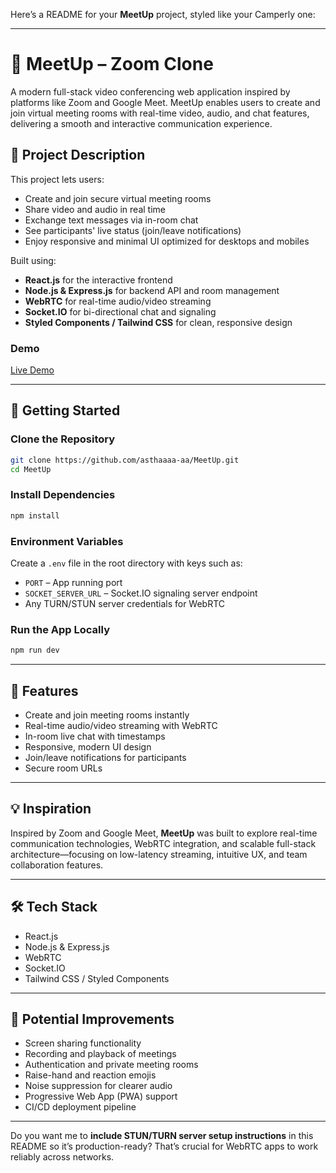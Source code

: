 Here’s a README for your **MeetUp** project, styled like your Camperly one:

---

# 🎥 MeetUp – Zoom Clone

A modern full-stack video conferencing web application inspired by platforms like Zoom and Google Meet. MeetUp enables users to create and join virtual meeting rooms with real-time video, audio, and chat features, delivering a smooth and interactive communication experience.

## 🔗 Project Description

This project lets users:

* Create and join secure virtual meeting rooms
* Share video and audio in real time
* Exchange text messages via in-room chat
* See participants' live status (join/leave notifications)
* Enjoy responsive and minimal UI optimized for desktops and mobiles

Built using:

* **React.js** for the interactive frontend
* **Node.js & Express.js** for backend API and room management
* **WebRTC** for real-time audio/video streaming
* **Socket.IO** for bi-directional chat and signaling
* **Styled Components / Tailwind CSS** for clean, responsive design

### Demo

[Live Demo](https://meetupfrontend-9lat.onrender.com/)

---

## 🚀 Getting Started

### Clone the Repository

```bash
git clone https://github.com/asthaaaa-aa/MeetUp.git
cd MeetUp
```

### Install Dependencies

```bash
npm install
```

### Environment Variables

Create a `.env` file in the root directory with keys such as:

* `PORT` – App running port
* `SOCKET_SERVER_URL` – Socket.IO signaling server endpoint
* Any TURN/STUN server credentials for WebRTC

### Run the App Locally

```bash
npm run dev
```

---

## 🧩 Features

* Create and join meeting rooms instantly
* Real-time audio/video streaming with WebRTC
* In-room live chat with timestamps
* Responsive, modern UI design
* Join/leave notifications for participants
* Secure room URLs

---

## 💡 Inspiration

Inspired by Zoom and Google Meet, **MeetUp** was built to explore real-time communication technologies, WebRTC integration, and scalable full-stack architecture—focusing on low-latency streaming, intuitive UX, and team collaboration features.

---

## 🛠 Tech Stack

* React.js
* Node.js & Express.js
* WebRTC
* Socket.IO
* Tailwind CSS / Styled Components

---

## 🧪 Potential Improvements

* Screen sharing functionality
* Recording and playback of meetings
* Authentication and private meeting rooms
* Raise-hand and reaction emojis
* Noise suppression for clearer audio
* Progressive Web App (PWA) support
* CI/CD deployment pipeline

---

Do you want me to **include STUN/TURN server setup instructions** in this README so it’s production-ready? That’s crucial for WebRTC apps to work reliably across networks.
